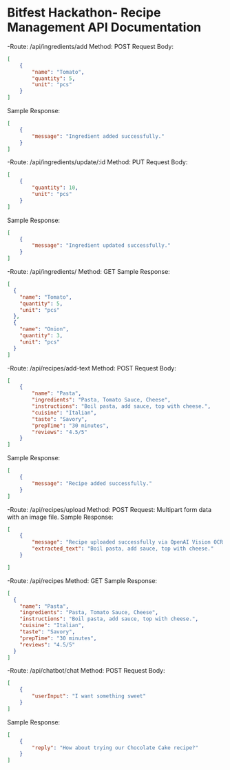 # Bitfest Hackathon- Recipe Management API Documentation

-Route: /api/ingredients/add
Method: POST
Request Body:
```json
[
    {
        "name": "Tomato",
        "quantity": 5,
        "unit": "pcs"
    }
]
```
Sample Response:
```json
[
    {
        "message": "Ingredient added successfully."
    }
]
```

-Route: /api/ingredients/update/:id
Method: PUT
Request Body:
```json
[
    {
        "quantity": 10,
        "unit": "pcs"
    }
]
```
Sample Response:
```json
[
    {
        "message": "Ingredient updated successfully."
    }
]
```

-Route: /api/ingredients/
Method: GET
Sample Response:
```json
[
  {
    "name": "Tomato",
    "quantity": 5,
    "unit": "pcs"
  },
  {
    "name": "Onion",
    "quantity": 3,
    "unit": "pcs"
  }
]
```

-Route: /api/recipes/add-text
Method: POST
Request Body:
```json
[
    {
        "name": "Pasta",
        "ingredients": "Pasta, Tomato Sauce, Cheese",
        "instructions": "Boil pasta, add sauce, top with cheese.",
        "cuisine": "Italian",
        "taste": "Savory",
        "prepTime": "30 minutes",
        "reviews": "4.5/5"
    }
]
```
Sample Response:
```json
[
    {
        "message": "Recipe added successfully."
    }
]
```

-Route: /api/recipes/upload
Method: POST
Request: Multipart form data with an image file.
Sample Response:
```json
[
    {
        "message": "Recipe uploaded successfully via OpenAI Vision OCR.",
        "extracted_text": "Boil pasta, add sauce, top with cheese."
    }

]
```

-Route: /api/recipes
Method: GET
Sample Response:
```json
[
  {
    "name": "Pasta",
    "ingredients": "Pasta, Tomato Sauce, Cheese",
    "instructions": "Boil pasta, add sauce, top with cheese.",
    "cuisine": "Italian",
    "taste": "Savory",
    "prepTime": "30 minutes",
    "reviews": "4.5/5"
  }
]
```



-Route: /api/chatbot/chat
Method: POST
Request Body:
```json
[
    {
        "userInput": "I want something sweet"
    }
]
```
Sample Response:
```json
[
    {
        "reply": "How about trying our Chocolate Cake recipe?"
    }
]
```


